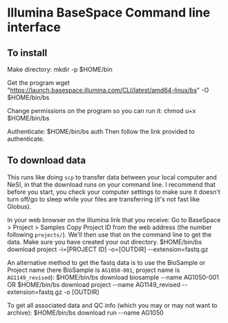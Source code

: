 # Illumina BaseSpace Command line interface

## To install

Make directory:
    mkdir -p $HOME/bin

Get the program
    wget "https://launch.basespace.illumina.com/CLI/latest/amd64-linux/bs" -O $HOME/bin/bs

Change permissions on the program so you can run it:
    chmod u+x $HOME/bin/bs

Authenticate:
    $HOME/bin/bs auth
Then follow the link provided to authenticate.

## To download data 

This runs like doing `scp` to transfer data between your local computer and NeSI, in that the download runs on your command line. I recommend that before you start, you check your computer settings to make sure it doesn't turn off/go to sleep while your files are transferring (it's not fast like Globus). 

In your web browser on the Illumina link that you receive:
Go to BaseSpace > Project > Samples
Copy Project ID from the web address (the number following `projects/`). We'll then use that on the command line to get the data. Make sure you have created your out directory.
    $HOME/bin/bs download project -i=[PROJECT ID] -o=[OUTDIR] --extension=fastq.gz

An alternative method to get the fastq data is to use the BioSample or Project name (here BioSample is `AG1050-001`, project name is `AG1149_revised`):
    $HOME/bin/bs download biosample --name AG1050-001
OR
    $HOME/bin/bs download project --name AG1149_revised --extension=fastq.gz -o [OUTDIR]

To get all associated data and QC info (which you may or may not want to archive): 
    $HOME/bin/bs download run --name AG1050 
